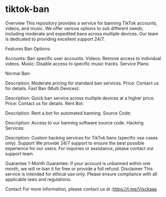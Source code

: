 # tiktok-ban
Overview
This repository provides a service for banning TikTok accounts, videos, and music. We offer various options to suit different needs, including moderate and expedited bans across multiple devices. Our team is dedicated to providing excellent support 24/7.

Features
Ban Options:

Accounts: Ban specific user accounts.
Videos: Remove access to individual videos.
Music: Disable access to specific music tracks.
Service Plans:

Normal Ban:

Description: Moderate pricing for standard ban services.
Price: Contact us for details.
Fast Ban (Multi Devices):

Description: Quick ban service across multiple devices at a higher price.
Price: Contact us for details.
Rent Bot:

Description: Rent a bot for automated banning.
Source Code:

Description: Access to our banning software source code.
Hacking Services:

Description: Custom hacking services for TikTok bans (specific use cases only).
Support
We provide 24/7 support to ensure the best possible experience for our users. For inquiries or assistance, please contact our support team.

Guarantee
1-Month Guarantee: If your account is unbanned within one month, we will re-ban it for free or provide a full refund.
Disclaimer
This service is intended for ethical use only. Please ensure compliance with all applicable laws and regulations.

Contact
For more information, please contact us at :https://t.me/Visckaaa
